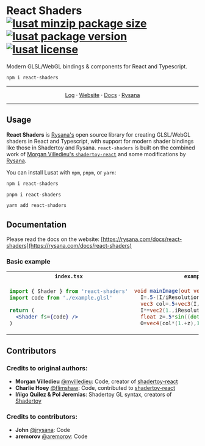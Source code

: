 # **React Shaders** [![lusat minzip package size](https://img.shields.io/bundlephobia/minzip/react-shaders?label=zipped)](https://www.npmjs.com/package/react-shaders) [![lusat package version](https://img.shields.io/npm/v/react-shaders.svg?colorB=green)](https://www.npmjs.com/package/react-shaders) [![lusat license](https://img.shields.io/npm/l/react-shaders.svg?colorB=lightgrey)](https://github.com/rysanacom/react-shaders/blob/main/LICENSE)

Modern GLSL/WebGL bindings & components for React and Typescript.

```bash
npm i react-shaders
```

<p align="center">
  <hr />
  <p align="center">
    <a href="https://rysana.com/log?topic=react-shaders">Log</a>
    ·
    <a href="https://rysana.com/docs/react-shaders">Website</a>
    ·
    <a href="https://rysana.com/docs/react-shaders">Docs</a>
    ·
    <a href="https://rysana.com">Rysana</a>
  </p>
  <hr />
</p>

## Usage

**React Shaders** is [Rysana's](https://rysana.com) open source library for creating GLSL/WebGL shaders in React and Typescript, with support for modern shader bindings like those in Shadertoy and Rysana. `react-shaders` is built on the combined work of [Morgan Villedieu's `shadertoy-react`](https://github.com/mvilledieu/shadertoy-react) and some modifications by [Rysana](https://rysana.com).

You can install Lusat with `npm`, `pnpm`, or `yarn`:

```bash
npm i react-shaders
```

```bash
pnpm i react-shaders
```

```bash
yarn add react-shaders
```

## Documentation

Please read the docs on the website: [https://rysana.com/docs/react-shaders](https://rysana.com/docs/react-shaders)

### Basic example

<table>
<tr>
<th><code>index.tsx</code></th>
<th><code>example.glsl</code></th>
</tr>
<tr>
<td>

```jsx
import { Shader } from 'react-shaders'
import code from './example.glsl'

return (
  <Shader fs={code} />
)
```

</td>
<td>

```glsl
void mainImage(out vec4 O,in vec2 I){
  I=.5-(I/iResolution.xy);
  vec3 col=.5+vec3(I,.5*sin(iTime));
  I*=vec2(1.,iResolution.y/iResolution.x);
  float z=.5*sin((dot(I,I)+iTime*5e-2)/.01);
  O=vec4(col*(1.+z),1.);}
```

</td>
</tr>
</table>

<!-- ## `<Shader />` component

The `<Shader />` component is a lightweight React component for creating responsive, full canvas shaders through WebGL to any `react-dom` app. It supports the [Shadertoy](https://www.shadertoy.com)/[Rysana](https://rysana.com/code/glsl) GLSL syntax, as well as the classic GLSL syntax, allowing you to easily copy and paste shaders from Shadertoy or Rysana Shader Playground into your applications with no need to modify the code.

It also supports a wide range of built-in uniforms like playback time, resolution, mouse position, and even phone gyroscope position, and allows you to pass custom uniforms as props.

### How it works

`<Shader />` uses WebGL on a `<canvas />` and renders a material on a full viewport quad composed of 2 triangles. The canvas size matches the CSS size of your element, by default it at `100% 100%` of your parent element size, but this can be changed by passing a custom CSS `style={}` prop to your component. It also makes sure that anything that is not used in your shader is not activated in JavaScript to avoid useless event listeners, etc. so if you don't use the `iMouse` uniform the mouse event listener will not be activated and the `iMouse` uniform will not be added and passed to your shader.

### Playground

We're working on a more direct playground for this library, but you can try out the underlying library on [Rysana Shader Playground](https://rysana.com/code/glsl) for the time being.

### How to use it

#### Basic example

```jsx
import { Shader } from 'react-shaders'

const Example = <Shader fs={fs} />
```

Example of working shader with Modern syntax:

```glsl
void mainImage(out vec4 fragColor, in vec2 fragCoord) {
  vec2 uv = fragCoord.xy/iResolution.xy;
  vec3 col = .5 + .5*cos(iTime+uv.xyx+vec3(0,2,4));
  fragColor = vec4(col,1.);
}
```

Example of working shader with classic GLSL syntax:

```glsl
void main(void) {
  vec2 uv = gl_FragCoord.xy/iResolution.xy;
  vec3 col = .5 + .5*cos(iTime+uv.xyx+vec3(0,2,4));
  gl_FragColor = vec4(col,1.);
}
```

### Available props

Here are a few built in react props you can pass to your component. Feel free to suggest more.

````ts
type Props = {
  /** Fragment shader GLSL code. */
  fs: string
  /** Vertex shader GLSL code. */
  vs?: string
  /**
   * Textures to be passed to the shader. Textures need to be squared or
   * will be automatically resized.
   *
   * Options default to:
   *
   * ```js
   * {
   *   minFilter: LinearMipMapLinearFilter,
   *   magFilter: LinearFilter,
   *   wrapS: RepeatWrapping,
   *   wrapT: RepeatWrapping,
   * }
   * ```
   *
   * See [textures in the
   * docs](https://rysana.com/docs/react-shaders#textures) for details.
   */
  textures?: TexturePropsType[]
  /**
   * Custom uniforms to be passed to the shader.
   *
   * See [custom uniforms in the
   * docs](https://rysana.com/docs/react-shaders#custom-uniforms) for
   * details.
   */
  uniforms?: Uniforms
  /**
   * Color used when clearing the canvas.
   *
   * See [the WebGL
   * docs](https://developer.mozilla.org/en-US/docs/Web/API/WebGLRenderingContext/clearColor)
   * for details.
   */
  clearColor?: Vector4
  /**
   * GLSL precision qualifier. Defaults to `'highp'`. Balance between
   * performance and quality.
   */
  precision?: 'highp' | 'lowp' | 'mediump'
  /** Custom inline style for canvas. */
  style?: CSSStyleDeclaration
  /**
   * Customize WebGL context attributes.
   *
   * See [the WebGL
   * docs](https://developer.mozilla.org/en-US/docs/Web/API/WebGLRenderingContext/getContextAttributes)
   * for details.
   */
  contextAttributes?: Record<string, unknown>
  /** Lerp value for `iMouse` built-in uniform. Must be between 0 and 1. */
  lerp?: number
  /** Device pixel ratio. */
  devicePixelRatio?: number
  /**
   * Callback for when the textures are done loading. Useful if you want
   * to do something like e.g. hide the canvas until textures are done
   * loading.
   */
  onDoneLoadingTextures?: () => void
  /** Custom callback to handle errors. Defaults to `console.error`. */
  onError?: (error: string) => void
  /** Custom callback to handle warnings. Defaults to `console.warn`. */
  onWarning?: (warning: string) => void
}
````

## Uniforms

#### Shadertoy built-ins:

Built in uniforms are uniforms that are being passed automatically to your shader without having you doing anything. You can start using every single one of them without having to do anything. We are taking care of that for you.

- `uniform float iTime` -- Shader playback time (in seconds).
- `uniform float iTimeDelta` -- Render time (in seconds).
- `uniform int iFrame` -- Shader playback frame.
- `uniform vec2 iResolution` -- Viewport resolution (in pixels).
- `uniform vec4 iDate` -- (Year, month, day, time in seconds).
- `uniform vec4 iMouse` -- Mouse pixel coords. xy: current (if MLB down), zw: click.
- `uniform sampler2D iChannel^n` -- The textures input channel you've passed; numbered in the same order as the textures passed as prop in your react component.
- `uniform vec3 iChannelResolution[n]` -- An array containing the texture channel resolution (in pixels).

#### Other built-ins:

- `uniform vec4 iDeviceOrientation` -- Raw data from [device orientation](https://developer.mozilla.org/en-US/docs/Web/API/Detecting_device_orientation) where respectively x: Alpha, y: Beta, z: Gamma and w: [window.orientation](https://developer.mozilla.org/en-US/docs/Web/API/Window/orientation).
- `#define DPR 1.0` -- The canvas device pixel ratio (1.0 by default or props.devicePixelRatio).

#### Custom uniforms:

You can add your own uniforms by passing a `uniforms` prop containing uniform objects. Here is a list of the supported uniforms and their respective formats. **_Note:_** If you want to pass multiple Vectors, Matrices, Ints, Floats, make sure to pass flat arrays as shown below.

| Type        | GLSL Type                | Uniforms values in JS                                                                                                                                                                                                                          | Read in GLSL                                    |
| ----------- | ------------------------ | ---------------------------------------------------------------------------------------------------------------------------------------------------------------------------------------------------------------------------------------------- | ----------------------------------------------- |
| `1f`        | `float`                  | `val`                                                                                                                                                                                                                                          | `uValue`                                        |
| `2f`        | `vec2`                   | `[x, y]`                                                                                                                                                                                                                                       | `uValue.xy`                                     |
| `3f`        | `vec3`                   | `[x, y, z]`                                                                                                                                                                                                                                    | `uValue.xyz`                                    |
| `4f`        | `vec4`                   | `[x, y, z, w]`                                                                                                                                                                                                                                 | `uValue.xyzw`                                   |
| `1fv`       | `float` or `float` array | `val` or `[val, val, ...]`                                                                                                                                                                                                                     | `uValue` or `uValue[n]`                         |
| `2fv`       | `vec2` or `vec2` array   | `[x, y]` or `[x, y, x, y, ...]`                                                                                                                                                                                                                | `uValue.xy` or `uValue[n].xy`                   |
| `3fv`       | `vec3` or `vec3` array   | `[x, y, z]` or `[x, y, z, x, y, z, ...]`                                                                                                                                                                                                       | `uValue.xyz` or `uValue[n].xyz`                 |
| `4fv`       | `vec4` or `vec4` array   | `[x, y, z, w]` or `[x, y, z, w, x, y, z, w ...]`                                                                                                                                                                                               | `uValue.xyzw` or `uValue[n].xyzw`               |
| `1i`        | `int`                    | `val`                                                                                                                                                                                                                                          | `uValue`                                        |
| `2i`        | `ivec2`                  | `[x, y]`                                                                                                                                                                                                                                       | `uValue.xy`                                     |
| `3i`        | `ivec3`                  | `[x, y, z]`                                                                                                                                                                                                                                    | `uValue.xyz`                                    |
| `4i`        | `ivec4`                  | `[x, y, z, w]`                                                                                                                                                                                                                                 | `uValue.xyzw`                                   |
| `1iv`       | `int` or `int` array     | `val` or `[val, val, val, ...]`                                                                                                                                                                                                                | `uValue` or `uValue[n]`                         |
| `2iv`       | `ivec2` or `ivec2` array | `[x, y]` or `[x, y, x, y, ...]`                                                                                                                                                                                                                | `uValue.xy` or `uValue[n].xy`                   |
| `3iv`       | `ivec3` or `ivec3` array | `[x, y, z]` or `[x, y, z, x, y, z, ...]`                                                                                                                                                                                                       | `uValue.xyz` or `uValue[n].xyz`                 |
| `4iv`       | `ivec4` or `ivec4` array | `[x, y, z, w]` or `[x, y, z, w, x, y, z, w ...]`                                                                                                                                                                                               | `uValue.xyzw` or `uValue[n].xyzw`               |
| `Matrix2fv` | `mat2` or `mat2` array   | `[m00, m01, m10, m11]` or `[m00, m01, m10, m11, m00, m01, m10, m11 ...]`                                                                                                                                                                       | `uValue[0->1][0->1]` or `uValue[n][0->1][0->1]` |
| `Matrix3fv` | `mat3` or `mat3` array   | `[m00, m01, m02, m10, m11, m12, m20, m21, m22]` or `[m00, m01, m02, m10, m11, m10, m12, m20, m21, m22, m00, m01, m02, m10, m11, m10, m12, m20, m21, m22 ...]`                                                                                  | `uValue[0->2][0->2]` or `uValue[n][0->2][0->2]` |
| `Matrix4fv` | `mat4` or `mat4` array   | `[m00, m01, m02, m03, m10, m11, m10, m12, m20, m21, m22, m30, m31, m32, m33]` or `[m00, m01, m02, m03, m10, m11, m10, m12, m20, m21, m22, m30, m31, m32, m33,  m00, m01, m02, m03, m10, m11, m10, m12, m20, m21, m22, m30, m31, m32, m33 ...]` | `uValue[0->3][0->3]` or `uValue[n][0->3][0->3]` |

How to do it:

```jsx
import { Shader } from 'react-shaders'

const Example = () => (
  <Shader
    fs={fs}
    uniforms={{
      // A single float
      uScrollY: { type: '1f', value: scrollY },
      // Five floats in an array
      uTestArrayFloats: {
        type: '1fv',
        value: [0.2, 0.4, 0.5, 0.5, 0.6],
      },
      // Two vec2s in an array
      uTestArrayVecs2: { type: '2fv', value: [0.2, 0.4, 0.5, 0.5] },
      // A single mat2
      uTestMatrix: {
        type: 'Matrix2fv',
        value: [0, 1, 2, 3],
      },
    }}
  />
)
```

Example of shader you could write using these custom uniforms:

```glsl
  void mainImage(out vec4 fragColor, in vec2 fragCoord) {
    // You can then directly use uScrollY, uTestMatrix, uTestArrayFloats without having to worry about anything else.
    gl_FragColor = vec4(uScrollY, uTestMatrix[0][0], uTestArrayFloats[0], uTestArrayVecs2[0].xy);
  }
```

#### Working with textures:

You can pass an array of texture objects. A callback is available and called once all the textures are done loading. Each texture gets a uniform name `iChannel{n}` following the same order that in the prop passed to the react component, you can then directly use `iChannel{n}` in your shader.

```jsx
import React from 'react'
import { LinearFilter, RepeatWrapping, Shader } from 'react-shaders'

const Example = () => (
  <Shader fs={fs} textures={[{ url: './my-texture.png' }]} />
)
```

In your shader you can directly do for example:

```glsl
void mainImage(out vec4 fragColor, in vec2 fragCoord) {
  vec2 uv = fragCoord.xy / iResolution.xy;
  vec4 texture = texture(iChannel0, uv);
  gl_FragColor = texture;
}
```

##### Texture Filtering:

By default all of your textures are being squared if they aren't, then the default Texture Filtering and Wrapping are being applied to them, using `react-shaders` you can apply your own filters. `react-shaders` contains all the WebGL texture filtering constants and texture wrapping constants. So you can easily import them in your code and make sure to pass the right one to your texture options.

**Example of optionnal texture related imports:**

```jsx
import {
  ClampToEdgeWrapping,
  LinearFilter,
  LinearMipMapLinearFilter,
  LinearMipMapNearestFilter,
  MirroredRepeatWrapping,
  NearestFilter,
  NearestMipMapLinearFilter,
  NearestMipMapNearestFilter,
  RepeatWrapping,
  Shaders,
} from 'react-shaders'
```

**Example of usage of optionnal texture filtering:**

```jsx
import React from 'react'
import { LinearFilter, RepeatWrapping, Shader } from 'react-shaders'

const Example = () => (
  <Shader
    fs={fs}
    textures={[
      {
        url: './my-texture-1.png',
        minFilter: LinearFilter,
        magFilter: LinearFilter,
        wrapS: RepeatWrapping,
        wrapT: RepeatWrapping,
      },
      {
        url: './my-texture-2.png',
        minFilter: LinearFilter,
        magFilter: LinearFilter,
        wrapS: RepeatWrapping,
        wrapT: RepeatWrapping,
      },
    ]}
  />
)
```

## What's next ordered by priority (`shadertoy-react`)

- Module Support for props IntelliSense.
- Dynamically load new texture when textures props changes.
- Add lazy loading logic with 1x 2x 3x etc. so your shader can receive `<img />` like src files.
- Add support for #define constantes in shader from prop.
- Add camera feed as a texture.
- Add support for Data texture.
- Add support for WebGL2 and GLSL 3.0.
- Add support to multi passes as Shadertoy is doing.
- Add support for Cube texture.
- Add support for keyboard uniforms / inputs.
- Add support for iChannelTime.
- ~~Add possibility to specify gl clearColor in a prop~~ v1.0.4
- ~~Add shader precision as react prop.~~ v1.0.2
- ~~Add support for classic syntax (void main(void)) etc.~~ v1.0.2
- ~~Add support for custom uniforms.~~ v1.0.1
- ~~Add props for optionnal mouse lerping.~~ v1.0.0
- ~~Add built in uniform for phone device orientation / gyroscope based effects.~~ v1.0.0
- ~~Add support for iDate.~~ v1.0.0
- ~~Add support for video textures.~~ v1.0.0
- ~~Add support for iChannelResolution.~~ v1.0.0 -->

## Contributors

### Credits to original authors:

- **Morgan Villedieu** [@mvilledieu](https://github.com/mvilledieu): Code, creator of [shadertoy-react](https://github.com/mvilledieu/shadertoy-react)
- **Charlie Hoey** [@flimshaw](https://github.com/flimshaw): Code, contributed to [shadertoy-react](https://github.com/mvilledieu/shadertoy-react)
- **Iñigo Quilez & Pol Jeremias**: Shadertoy GL syntax, creators of [Shadertoy](https://www.shadertoy.com)

### Credits to contributors:

- **John** [@jrysana](https://github.com/jrysana): Code
- **aremorov** [@aremorov](https://github.com/aremorov): Code
